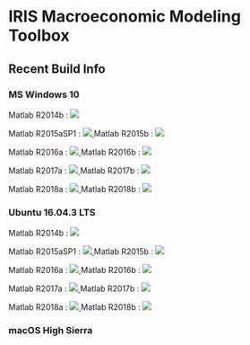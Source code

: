 # IRIS Macroeconomic Modeling Toolbox

## Recent Build Info
### MS Windows 10
Matlab R2014b : <a href="https://teamcity.igpmn.org/viewType.html?buildTypeId=IrisToolbox_Windows_R2014b&guest=1">
  <img src="https://teamcity.igpmn.org/app/rest/builds/buildType:(id:IrisToolbox_Windows_R2014b),branch:default:true/statusIcon"/>
</a>

Matlab R2015aSP1 : <a href="https://teamcity.igpmn.org/viewType.html?buildTypeId=IrisToolbox_Windows_R2015a&guest=1">
  <img src="https://teamcity.igpmn.org/app/rest/builds/buildType:(id:IrisToolbox_Windows_R2015a),branch:default:true/statusIcon"/>
</a>
Matlab R2015b : <a href="https://teamcity.igpmn.org/viewType.html?buildTypeId=IrisToolbox_Windows_R2015b&guest=1">
  <img src="https://teamcity.igpmn.org/app/rest/builds/buildType:(id:IrisToolbox_Windows_R2015b),branch:default:true/statusIcon"/>
</a>

Matlab R2016a : <a href="https://teamcity.igpmn.org/viewType.html?buildTypeId=IrisToolbox_Windows_R2016a&guest=1">
  <img src="https://teamcity.igpmn.org/app/rest/builds/buildType:(id:IrisToolbox_Windows_R2016a),branch:default:true/statusIcon"/>
</a>
Matlab R2016b : <a href="https://teamcity.igpmn.org/viewType.html?buildTypeId=IrisToolbox_Windows_R2016b&guest=1">
  <img src="https://teamcity.igpmn.org/app/rest/builds/buildType:(id:IrisToolbox_Windows_R2016b),branch:default:true/statusIcon"/>
</a>

Matlab R2017a : <a href="https://teamcity.igpmn.org/viewType.html?buildTypeId=IrisToolbox_Windows_R2017a&guest=1">
  <img src="https://teamcity.igpmn.org/app/rest/builds/buildType:(id:IrisToolbox_Windows_R2017a),branch:default:true/statusIcon"/>
</a>
Matlab R2017b : <a href="https://teamcity.igpmn.org/viewType.html?buildTypeId=IrisToolbox_Windows_R2017b&guest=1">
  <img src="https://teamcity.igpmn.org/app/rest/builds/buildType:(id:IrisToolbox_Windows_R2017b),branch:default:true/statusIcon"/>
</a>

Matlab R2018a : <a href="https://teamcity.igpmn.org/viewType.html?buildTypeId=IrisToolbox_Windows_R2018a&guest=1">
  <img src="https://teamcity.igpmn.org/app/rest/builds/buildType:(id:IrisToolbox_Windows_R2018a),branch:default:true/statusIcon"/>
</a>
Matlab R2018b : <a href="https://teamcity.igpmn.org/viewType.html?buildTypeId=IrisToolbox_Windows_R2018b&guest=1">
  <img src="https://teamcity.igpmn.org/app/rest/builds/buildType:(id:IrisToolbox_Windows_R2018b),branch:default:true/statusIcon"/>
</a>

### Ubuntu 16.04.3 LTS
Matlab R2014b : <a href="https://teamcity.igpmn.org/viewType.html?buildTypeId=IrisToolbox_Linux_R2014b&guest=1">
  <img src="https://teamcity.igpmn.org/app/rest/builds/buildType:(id:IrisToolbox_Linux_R2014b),branch:default:true/statusIcon"/>
</a>

Matlab R2015aSP1 : <a href="https://teamcity.igpmn.org/viewType.html?buildTypeId=IrisToolbox_Linux_R2015a&guest=1">
  <img src="https://teamcity.igpmn.org/app/rest/builds/buildType:(id:IrisToolbox_Linux_R2015a),branch:default:true/statusIcon"/>
</a>
Matlab R2015b : <a href="https://teamcity.igpmn.org/viewType.html?buildTypeId=IrisToolbox_Linux_R2015b&guest=1">
  <img src="https://teamcity.igpmn.org/app/rest/builds/buildType:(id:IrisToolbox_Linux_R2015b),branch:default:true/statusIcon"/>
</a>

Matlab R2016a : <a href="https://teamcity.igpmn.org/viewType.html?buildTypeId=IrisToolbox_Linux_R2016a&guest=1">
  <img src="https://teamcity.igpmn.org/app/rest/builds/buildType:(id:IrisToolbox_Linux_R2016a),branch:default:true/statusIcon"/>
</a>
Matlab R2016b : <a href="https://teamcity.igpmn.org/viewType.html?buildTypeId=IrisToolbox_Linux_R2016b&guest=1">
  <img src="https://teamcity.igpmn.org/app/rest/builds/buildType:(id:IrisToolbox_Linux_R2016b),branch:default:true/statusIcon"/>
</a>

Matlab R2017a : <a href="https://teamcity.igpmn.org/viewType.html?buildTypeId=IrisToolbox_Linux_R2017a&guest=1">
  <img src="https://teamcity.igpmn.org/app/rest/builds/buildType:(id:IrisToolbox_Linux_R2017a),branch:default:true/statusIcon"/>
</a>
Matlab R2017b : <a href="https://teamcity.igpmn.org/viewType.html?buildTypeId=IrisToolbox_Linux_R2017b&guest=1">
  <img src="https://teamcity.igpmn.org/app/rest/builds/buildType:(id:IrisToolbox_Linux_R2017b),branch:default:true/statusIcon"/>
</a>

Matlab R2018a : <a href="https://teamcity.igpmn.org/viewType.html?buildTypeId=IrisToolbox_Linux_R2018a&guest=1">
  <img src="https://teamcity.igpmn.org/app/rest/builds/buildType:(id:IrisToolbox_Linux_R2018a),branch:default:true/statusIcon"/>
</a>
Matlab R2018b : <a href="https://teamcity.igpmn.org/viewType.html?buildTypeId=IrisToolbox_Linux_R2018b&guest=1">
  <img src="https://teamcity.igpmn.org/app/rest/builds/buildType:(id:IrisToolbox_Linux_R2018b),branch:default:true/statusIcon"/>
</a>

### macOS High Sierra
